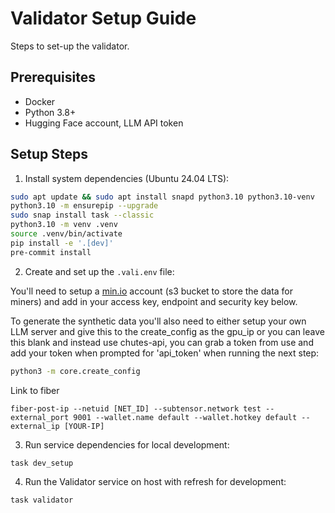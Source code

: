 # Validator Setup Guide

Steps to set-up the validator.

## Prerequisites

- Docker
- Python 3.8+
- Hugging Face account, LLM API token

## Setup Steps

1. Install system dependencies (Ubuntu 24.04 LTS):

```bash
sudo apt update && sudo apt install snapd python3.10 python3.10-venv
python3.10 -m ensurepip --upgrade
sudo snap install task --classic
python3.10 -m venv .venv
source .venv/bin/activate
pip install -e '.[dev]'
pre-commit install
```

2. Create and set up the `.vali.env` file:

You'll need to setup a [min.io](https://min.io/) account (s3 bucket to store the data for miners) and add in your access key, endpoint and security key below.

To generate the synthetic data you'll also need to either setup your own LLM server and give this to the create_config as the gpu_ip or you can leave this blank and instead use chutes-api, you can grab a token from use and add
your token when prompted for 'api_token' when running the next step:

```bash
python3 -m core.create_config
```

Link to fiber

```base
fiber-post-ip --netuid [NET_ID] --subtensor.network test --external_port 9001 --wallet.name default --wallet.hotkey default --external_ip [YOUR-IP]
```
3. Run service dependencies for local development:

```bash
task dev_setup
```

4. Run the Validator service on host with refresh for development:

```bash
task validator
```
